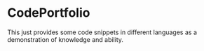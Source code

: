 # CodePortfolio
This just provides some code snippets in different languages as a demonstration of knowledge and ability.
